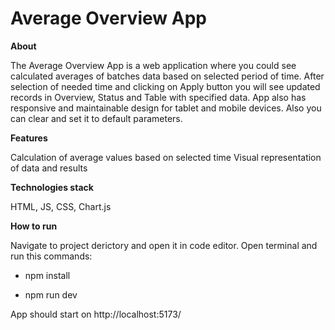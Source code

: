 # Average Overview App

**About**

The Average Overview App is a web application where you could see calculated averages of batches data based on selected period of time. After selection of needed time and clicking on Apply button you will see updated records in Overview, Status and Table with specified data. App also has responsive and maintainable design for tablet and mobile devices. Also you can clear and set it to default parameters.

**Features**

Calculation of average values based on selected time
Visual representation of data and results

**Technologies stack** 

HTML, JS, CSS, Chart.js

**How to run**

Navigate to project derictory and open it in code editor.
Open terminal and run this commands:

- npm install

- npm run dev

App should start on http://localhost:5173/
